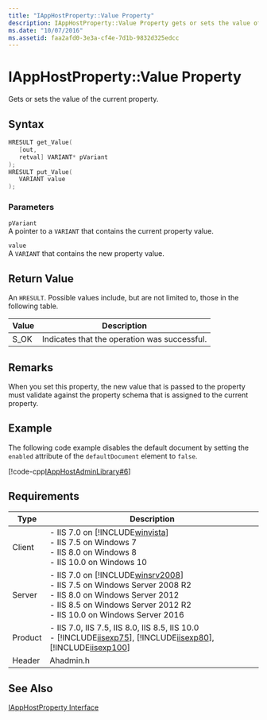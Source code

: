 ```yaml
---
title: "IAppHostProperty::Value Property"
description: IAppHostProperty::Value Property gets or sets the value of the current property. 
ms.date: "10/07/2016"
ms.assetid: faa2afd0-3e3a-cf4e-7d1b-9832d325edcc
---
```

# IAppHostProperty::Value Property
Gets or sets the value of the current property.  
  
## Syntax  
  
```cpp  
HRESULT get_Value(  
   [out,  
   retval] VARIANT* pVariant  
);  
HRESULT put_Value(  
   VARIANT value  
);  
```  
  
### Parameters  
 `pVariant`  
 A pointer to a `VARIANT` that contains the current property value.  
  
 `value`  
 A `VARIANT` that contains the new property value.  
  
## Return Value  
 An `HRESULT`. Possible values include, but are not limited to, those in the following table.  
  
|Value|Description|  
|-----------|-----------------|  
|S_OK|Indicates that the operation was successful.|  
  
## Remarks  
 When you set this property, the new value that is passed to the property must validate against the property schema that is assigned to the current property.  
  
## Example  
 The following code example disables the default document by setting the `enabled` attribute of the `defaultDocument` element to `false`.  
  
 [!code-cpp[IAppHostAdminLibrary#6](../../../samples/snippets/cpp/VS_Snippets_IIS/IIS7/IAppHostAdminLibrary/cpp/IAppHostPropertySetValue.cpp#6)]  
  
## Requirements  
  
|Type|Description|  
|----------|-----------------|  
|Client|-   IIS 7.0 on [!INCLUDE[winvista](../../wmi-provider/includes/winvista-md.md)]<br />-   IIS 7.5 on Windows 7<br />-   IIS 8.0 on Windows 8<br />-   IIS 10.0 on Windows 10|  
|Server|-   IIS 7.0 on [!INCLUDE[winsrv2008](../../wmi-provider/includes/winsrv2008-md.md)]<br />-   IIS 7.5 on Windows Server 2008 R2<br />-   IIS 8.0 on Windows Server 2012<br />-   IIS 8.5 on Windows Server 2012 R2<br />-   IIS 10.0 on Windows Server 2016|  
|Product|-   IIS 7.0, IIS 7.5, IIS 8.0, IIS 8.5, IIS 10.0<br />-   [!INCLUDE[iisexp75](../../web-development-reference/native-code-api-reference/includes/iisexp75-md.md)], [!INCLUDE[iisexp80](../../web-development-reference/native-code-api-reference/includes/iisexp80-md.md)], [!INCLUDE[iisexp100](../../web-development-reference/native-code-api-reference/includes/iisexp100-md.md)]|  
|Header|Ahadmin.h|  
  
## See Also  
 [IAppHostProperty Interface](../../web-development-reference/native-code-api-reference/iapphostproperty-interface.md)

